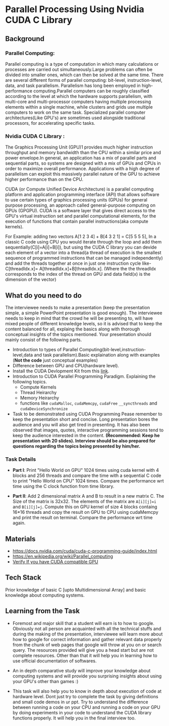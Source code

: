 # Parallel Processing Using Nvidia CUDA C Library

## Background

### Parallel Computing:

Parallel computing is a type of computation in which many calculations or processes are carried out simultaneously.Large problems can often be divided into smaller ones, which can then be solved at the same time. There are several different forms of parallel computing: bit-level, instruction-level, data, and task parallelism. Parallelism has long been employed in high-performance computing.Parallel computers can be roughly classified according to the level at which the hardware supports parallelism, with multi-core and multi-processor computers having multiple processing elements within a single machine, while clusters and grids use multiple computers to work on the same task. Specialized parallel computer architectures(Like GPU's) are sometimes used alongside traditional processors, for accelerating specific tasks. 

### Nvidia CUDA C Library :

The Graphics Processing Unit (GPU)1 provides much higher instruction throughput and memory bandwidth than the CPU within a similar price and power envelope.In general, an application has a mix of parallel parts and sequential parts, so systems are designed with a mix of GPUs and CPUs in order to maximize overall performance. Applications with a high degree of parallelism can exploit this massively parallel nature of the GPU to achieve higher performance than on the CPU.

CUDA (or Compute Unified Device Architecture) is a parallel computing platform and application programming interface (API) that allows software to use certain types of graphics processing units (GPUs) for general purpose processing, an approach called general-purpose computing on GPUs (GPGPU). CUDA is a software layer that gives direct access to the GPU's virtual instruction set and parallel computational elements, for the execution of functions that contain parallel instructions(aka compute kernels).

For Example: adding two vectors A[1 2 3 4] + B[4 3 2 1] = C[5 5 5 5], In a classic C code using CPU you would iterate through the 
loop and add them sequentially(C[i]=A[i]+B[i]), but using the CUDA C library you can devide each element of a vector into a thread(a thread of execution is the smallest sequence of programmed instructions that can be managed independently) and add the threads together at once in just one instruction cycle like- C[threadIdx.x]= A[threadIdx.x]+B[threadIdx.x]. (Where the the threadIdx corresponds to the index of the thread on GPU and data field(x) is the dimension of the vector)

## What do you need to do

The interviewee needs to make a presentation (keep the presentation simple, a simple PowerPoint presentation is good enough). The interviewee needs to keep in mind that the crowd he will be presenting to, will have mixed people of different knowledge levels, so it is advised that to keep the content balanced for all, explaing the basics along with thorough conceptual insights of the topics mentioned. Your presentation should mainly consist of the following parts.

- Introduction to types of Parallel Computing(bit-level,instruction-level,data and task parallelism).Basic explaination along with examples (**Not the code** just conceptual examples)
- Difference between GPU and CPU(hardware level).
- Install the CUDA Devlopment Kit from this [link](https://developer.nvidia.com/cuda-downloads).
- Introduction to CUDA Parallel Programming Paradigm. Explaining the following topics.
    - Compute Kernels
    - Thread Heirarchy
    - Memory Heirarchy
    - functions like `cudaMalloc`, `cudaMemcpy`, `cudaFree` `__syncthreads` and `cudaDeviceSynchronize`
- Task to be demonstrated using CUDA Programming
Pease remember to keep the presentation short and concise. Long presentation bores the audience and you will also get tired in presenting. It has also been observed that images, quotes, interactive programming sessions tend to keep the audience interested in the content. **(Recommended: Keep he presentation with 20 slides). Interview should be also prepared for questions regarding the topics being presented by him/her.**

### Task Details

- **Part I**: Print "Hello World on GPU" 1024 times using cuda kernel with 4 blocks and 256 threads and compare the time with a sequential C code to print "Hello World on CPU" 1024 times. Compare the performance wrt time using the C clock function from time library. 

- **Part II**: Add 2 dimensional matrix A and B to result in a new matrix C. The Size of the matrix is 32x32. The elements of the matrix are `A[i][j]=i` and `B[i][j]=j`. Compute this on GPU kernel of size 4 blocks containg 16*16 threads and copy the result on GPU to CPU using cudaMemcpy and print the result on terminal. Compare the performance wrt time again.

## Materials

- https://docs.nvidia.com/cuda/cuda-c-programming-guide/index.html
- https://en.wikipedia.org/wiki/Parallel_computing
- [Verify If you have CUDA compatible GPU](https://docs.nvidia.com/cuda/cuda-installation-guide-microsoft-windows/index.html#verify-you-have-cuda-enabled-system) 

## Tech Stack

Prior knowledge of basic C [upto Multidimensional Array] and basic knowledge about computing systems.

## Learning from the Task

- Foremost and major skill that a student will earn is to how to google. Obviously not all person are acquainted with all the technical stuffs and during the making of the presentation, interviewee will learn more about how to google for correct information and gather relevant data properly from the chunk of web pages that google will throw at you on or search query. The resources provided will give you a head start but are not complete resources. Other than that it will help you in learning how to use official documentation of softwares.

- An in depth comparative study will improve your knowledge about computing systems and will provide you surprising insights about using your GPU's other than games :)

- This task will also help you to know in depth about execution of code at hardware level. Dont just try to complete the task by giving definitions and small code demos in ur ppt. Try to understand the difference between running a code on your CPU and running a code on your GPU by doing experiments in your code to understand the CUDA library functions properly. It will help you in the final interview too.



